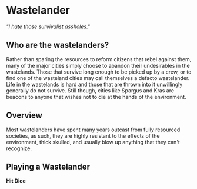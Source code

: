 # Wastelander 

_"I hate those survivalist assholes."_

## Who are the wastelanders?

Rather than sparing the resources to reform citizens that rebel against them, many of the major cities simply choose to abandon their undesirables in the wastelands. Those that survive long enough to be picked up by a crew, or to find one of the wasteland cities may call themselves a defacto wastelander. Life in the wastelands is hard and those that are thrown into it unwillingly generally do not survive. Still though, cities like Spargus and Kras are beacons to anyone that wishes not to die at the hands of the environment.

## Overview

Most wastelanders have spent many years outcast from fully resourced societies, as such, they are highly resistant to the effects of the environment, thick skulled, and usually blow up anything that they can't recognize.

## Playing a Wastelander

**Hit Dice**